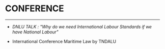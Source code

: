 # CONFERENCE 

---

- *DNLU TALK : "Why do we need International Labour Standards if we have National Labour"* 

-  International Conference Maritime Law by TNDALU  
 
